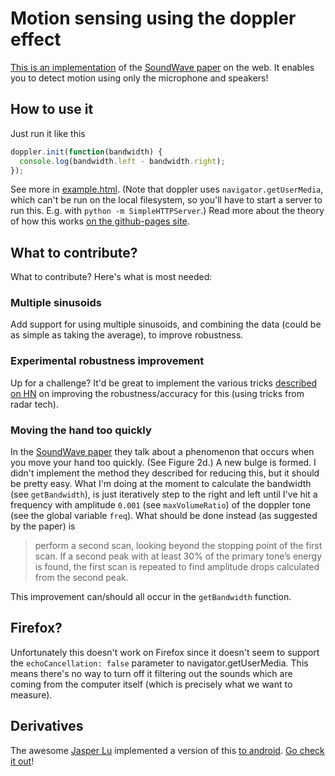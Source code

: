 # Motion sensing using the doppler effect
[This is an implementation](http://danielrapp.github.io/doppler/) of the [SoundWave paper](http://research.microsoft.com/en-us/um/redmond/groups/cue/publications/guptasoundwavechi2012.pdf)
on the web. It enables you to detect motion using only the microphone and speakers!

## How to use it
Just run it like this
```javascript
doppler.init(function(bandwidth) {
  console.log(bandwidth.left - bandwidth.right);
});
```
See more in [example.html](example.html). (Note that doppler uses `navigator.getUserMedia`, which can't be run on the local filesystem, so you'll have to start a server to run this. E.g. with `python -m SimpleHTTPServer`.) Read more about the theory of how this works [on the github-pages site](http://danielrapp.github.io/doppler/).

## What to contribute?
What to contribute?
Here's what is most needed:

### Multiple sinusoids
Add support for using multiple sinusoids, and combining the data (could be as simple as taking the average), to improve robustness.

### Experimental robustness improvement
Up for a challenge? It'd be great to implement the various tricks [described on HN](https://news.ycombinator.com/item?id=9180380) on improving the robustness/accuracy for this (using tricks from radar tech).

### Moving the hand too quickly
In the [SoundWave paper](http://research.microsoft.com/en-us/um/redmond/groups/cue/publications/guptasoundwavechi2012.pdf) they talk about a phenomenon that occurs when you move your hand too quickly. (See Figure 2d.) A new bulge is formed. I didn't implement the method they described for reducing this, but it should be pretty easy. What I'm doing at the moment to calculate the bandwidth (see `getBandwidth`), is just iteratively step to the right and left until I've hit a frequency with amplitude `0.001` (see `maxVolumeRatio`) of the doppler tone (see the global variable `freq`). What should be done instead (as suggested by the paper) is

> perform a second scan, looking beyond the stopping point
> of the first scan. If a second peak with at least 30% of the
> primary tone’s energy is found, the first scan is repeated to
> find amplitude drops calculated from the second peak.

This improvement can/should all occur in the `getBandwidth` function.

## Firefox?
Unfortunately this doesn't work on Firefox since it doesn't seem to support the `echoCancellation: false` parameter to navigator.getUserMedia. This means there's no way to turn off it filtering out the sounds which are coming from the computer itself (which is precisely what we want to measure).

## Derivatives
The awesome [Jasper Lu](https://github.com/jasper-lu) implemented a version of this [to android](https://github.com/jasper-lu/doppler-android). [Go check it out](https://github.com/jasper-lu/doppler-android)!
